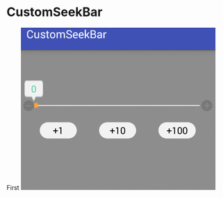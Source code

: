 # CustomSeekBar
First
![点击](https://github.com/yudehai0204/ImageCache/blob/master/Logo/SeekBar.gif)

